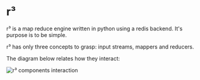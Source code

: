 r³
==

r³ is a map reduce engine written in python using a redis backend. It's purpose
is to be simple.

r³ has only three concepts to grasp: input streams, mappers and reducers.

The diagram below relates how they interact:

![r³ components interaction](https://github.com/heynemann/r3/blob/master/r3.png)
